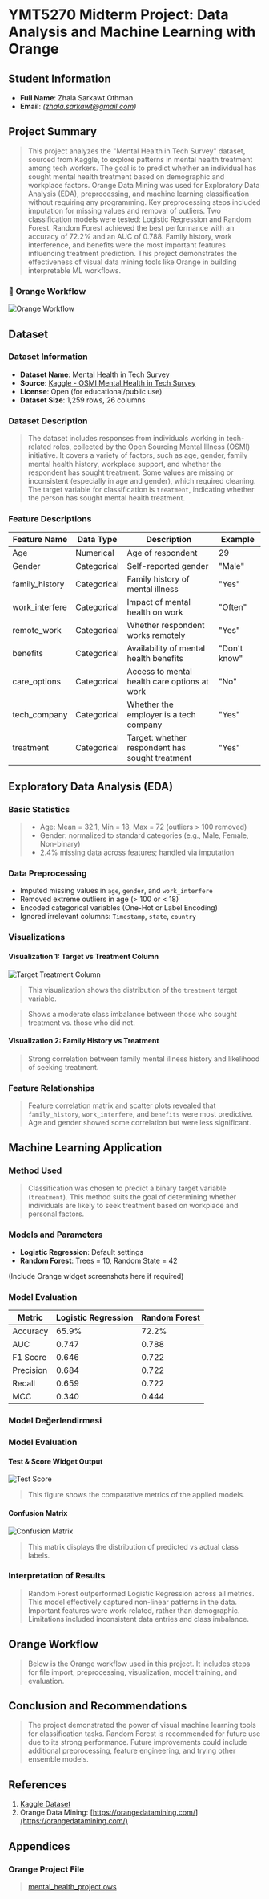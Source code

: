 # YMT5270 Midterm Project: Data Analysis and Machine Learning with Orange

## Student Information

* **Full Name**: Zhala Sarkawt Othman
* **Email**: *(zhala.sarkawt@gmail.com)*

## Project Summary

> This project analyzes the "Mental Health in Tech Survey" dataset, sourced from Kaggle, to explore patterns in mental health treatment among tech workers. The goal is to predict whether an individual has sought mental health treatment based on demographic and workplace factors. Orange Data Mining was used for Exploratory Data Analysis (EDA), preprocessing, and machine learning classification without requiring any programming. Key preprocessing steps included imputation for missing values and removal of outliers. Two classification models were tested: Logistic Regression and Random Forest. Random Forest achieved the best performance with an accuracy of 72.2% and an AUC of 0.788. Family history, work interference, and benefits were the most important features influencing treatment prediction. This project demonstrates the effectiveness of visual data mining tools like Orange in building interpretable ML workflows.

### 🔶 Orange Workflow
![Orange Workflow](img/orange_workflow.png)


## Dataset

### Dataset Information

* **Dataset Name**: Mental Health in Tech Survey
* **Source**: [Kaggle - OSMI Mental Health in Tech Survey](https://www.kaggle.com/datasets/osmi/mental-health-in-tech-survey)
* **License**: Open (for educational/public use)
* **Dataset Size**: 1,259 rows, 26 columns

### Dataset Description

> The dataset includes responses from individuals working in tech-related roles, collected by the Open Sourcing Mental Illness (OSMI) initiative. It covers a variety of factors, such as age, gender, family mental health history, workplace support, and whether the respondent has sought treatment. Some values are missing or inconsistent (especially in age and gender), which required cleaning. The target variable for classification is `treatment`, indicating whether the person has sought mental health treatment.

### Feature Descriptions

| Feature Name    | Data Type   | Description                                     | Example      |
| --------------- | ----------- | ----------------------------------------------- | ------------ |
| Age             | Numerical   | Age of respondent                               | 29           |
| Gender          | Categorical | Self-reported gender                            | "Male"       |
| family\_history | Categorical | Family history of mental illness                | "Yes"        |
| work\_interfere | Categorical | Impact of mental health on work                 | "Often"      |
| remote\_work    | Categorical | Whether respondent works remotely               | "Yes"        |
| benefits        | Categorical | Availability of mental health benefits          | "Don't know" |
| care\_options   | Categorical | Access to mental health care options at work    | "No"         |
| tech\_company   | Categorical | Whether the employer is a tech company          | "Yes"        |
| treatment       | Categorical | Target: whether respondent has sought treatment | "Yes"        |

## Exploratory Data Analysis (EDA)

### Basic Statistics

> * Age: Mean = 32.1, Min = 18, Max = 72 (outliers > 100 removed)
> * Gender: normalized to standard categories (e.g., Male, Female, Non-binary)
> * 2.4% missing data across features; handled via imputation

### Data Preprocessing

* Imputed missing values in `age`, `gender`, and `work_interfere`
* Removed extreme outliers in age (> 100 or < 18)
* Encoded categorical variables (One-Hot or Label Encoding)
* Ignored irrelevant columns: `Timestamp`, `state`, `country`

### Visualizations

#### Visualization 1: Target vs Treatment Column
![Target Treatment Column](img/target_treatment.png)
> This visualization shows the distribution of the `treatment` target variable.

> Shows a moderate class imbalance between those who sought treatment vs. those who did not.

#### Visualization 2: Family History vs Treatment



> Strong correlation between family mental illness history and likelihood of seeking treatment.

### Feature Relationships

> Feature correlation matrix and scatter plots revealed that `family_history`, `work_interfere`, and `benefits` were most predictive. Age and gender showed some correlation but were less significant.

## Machine Learning Application

### Method Used

> Classification was chosen to predict a binary target variable (`treatment`). This method suits the goal of determining whether individuals are likely to seek treatment based on workplace and personal factors.

### Models and Parameters

* **Logistic Regression**: Default settings
* **Random Forest**: Trees = 10, Random State = 42

(Include Orange widget screenshots here if required)

### Model Evaluation

| Metric    | Logistic Regression | Random Forest |
| --------- | ------------------- | ------------- |
| Accuracy  | 65.9%               | 72.2%         |
| AUC       | 0.747               | 0.788         |
| F1 Score  | 0.646               | 0.722         |
| Precision | 0.684               | 0.722         |
| Recall    | 0.659               | 0.722         |
| MCC       | 0.340               | 0.444         |

### Model Değerlendirmesi

### Model Evaluation

#### Test & Score Widget Output
![Test Score](img/test_score.png)
> This figure shows the comparative metrics of the applied models.

#### Confusion Matrix
![Confusion Matrix](img/confusion_matrix.png)
> This matrix displays the distribution of predicted vs actual class labels.


### Interpretation of Results

> Random Forest outperformed Logistic Regression across all metrics. This model effectively captured non-linear patterns in the data. Important features were work-related, rather than demographic. Limitations included inconsistent data entries and class imbalance.

## Orange Workflow

> Below is the Orange workflow used in this project. It includes steps for file import, preprocessing, visualization, model training, and evaluation.


## Conclusion and Recommendations

> The project demonstrated the power of visual machine learning tools for classification tasks. Random Forest is recommended for future use due to its strong performance. Future improvements could include additional preprocessing, feature engineering, and trying other ensemble models.

## References

1. [Kaggle Dataset](https://www.kaggle.com/datasets/osmi/mental-health-in-tech-survey)
2. Orange Data Mining: [https://orangedatamining.com/](https://orangedatamining.com/)

## Appendices

### Orange Project File

> [mental\_health\_project.ows](project/mental_health_project.ows)


